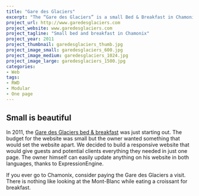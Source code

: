 ```yaml
---
title: "Gare des Glaciers"
excerpt: "The “Gare des Glaciers” is a small Bed & Breakfast in Chamonix. I built a multilingual website to showcase and promote the B&B, its surroundings and services offered to guests.."
project_url: http://www.garedesglaciers.com
project_website: www.garedesglaciers.com
project_tagline: "Small bed and breakfast in Chamonix"
project_year: 2011
project_thumbnail: garedesglaciers_thumb.jpg
project_image_small: garedesglaciers_600.jpg
project_image_medium: garedesglaciers_1024.jpg
project_image_large: garedesglaciers_1500.jpg
categories:
- Web
tags:
- RWD
- Modular
- One page
---
```


## Small is beautiful

In 2011, the [Gare des Glaciers bed & breakfast](http://www.garedesglaciers.com) was just starting out. The budget for the website was small but the owner wanted something that would set the website apart. We decided to build a responsive website that would give guests and potential clients everything they needed in just one page. The owner himself can easily update anything on his website in both languages, thanks to ExpressionEngine.

If you ever go to Chamonix, consider paying the Gare des Glaciers a visit. There is nothing like looking at the Mont-Blanc while eating a croissant for breakfast.